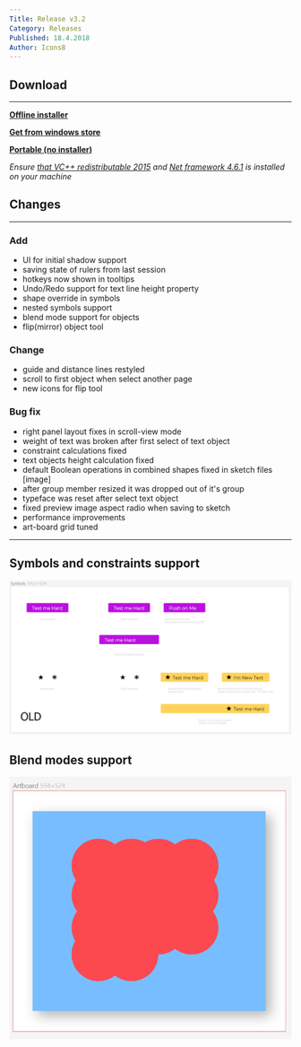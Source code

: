 ```yaml
---
Title: Release v3.2
Category: Releases
Published: 18.4.2018
Author: Icons8
---
```


## Download
---
 **[Offline installer](https://desk.icons8.com/lunacy/LunacySetup_3.2.exe)**

 **[Get from windows store](https://www.microsoft.com/store/apps/9pnlmkkpcljj?ocid=badge)**

 **[Portable (no installer)](https://desk.icons8.com/lunacy/LunacyPortable_3.2.zip)**

*Ensure [that VC++ redistributable 2015](https://www.microsoft.com/en-us/download/details.aspx?id=48145)
and [Net framework 4.6.1](
https://www.microsoft.com/en-us/download/details.aspx?id=49981) is installed on your machine*

## Changes
---

### **Add**

- UI for initial shadow support
- saving state of rulers from last session
- hotkeys now shown in tooltips
- Undo/Redo support for text line height property
- shape override in symbols
- nested symbols support
- blend mode support for objects
- flip(mirror) object tool

### **Change**

- guide and distance lines restyled
- scroll to first object when select another page
- new icons for flip tool

### **Bug fix**

- right panel layout fixes in scroll-view mode
- weight of text was broken after first select of text object
- constraint calculations fixed
- text objects height calculation fixed
- default Boolean operations in combined shapes fixed in sketch files [image]
- after group member resized it was dropped out of it's group
- typeface was reset after select text object
- fixed preview image aspect radio when saving to sketch
- performance improvements
- art-board grid tuned

---
## Symbols and constraints support

<img src="Images/Loooonacy.gif" alt="Symbols and constraints" style="width: 768px;"/>

## Blend modes support
<img src="Images/blendModes.gif" alt="Symbols and constraints" style="width: 768px;"/>
